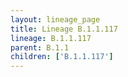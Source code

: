 ```yaml
---
layout: lineage_page
title: Lineage B.1.1.117
lineage: B.1.1.117
parent: B.1.1
children: ['B.1.1.117']
---
```

